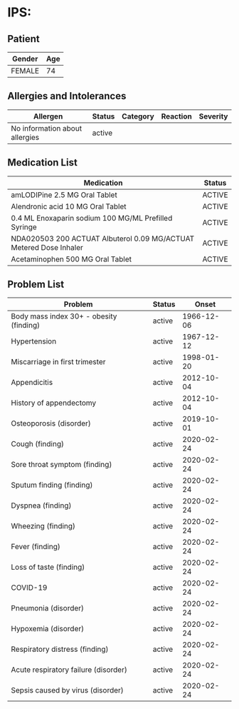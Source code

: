 # IPS:

## Patient

|Gender|Age|
|---|---|
|FEMALE|74|

## Allergies and Intolerances

|Allergen|Status|Category|Reaction|Severity|
|---|---|---|---|---|
|No information about allergies|active||||

## Medication List

|Medication|Status|
|---|---|
|amLODIPine 2.5 MG Oral Tablet|ACTIVE|
|Alendronic acid 10 MG Oral Tablet|ACTIVE|
|0.4 ML Enoxaparin sodium 100 MG/ML Prefilled Syringe|ACTIVE|
|NDA020503 200 ACTUAT Albuterol 0.09 MG/ACTUAT Metered Dose Inhaler|ACTIVE|
|Acetaminophen 500 MG Oral Tablet|ACTIVE|

## Problem List

|Problem|Status|Onset|
|---|---|---|
|Body mass index 30+ - obesity (finding)|active|1966-12-06|
|Hypertension|active|1967-12-12|
|Miscarriage in first trimester|active|1998-01-20|
|Appendicitis|active|2012-10-04|
|History of appendectomy|active|2012-10-04|
|Osteoporosis (disorder)|active|2019-10-01|
|Cough (finding)|active|2020-02-24|
|Sore throat symptom (finding)|active|2020-02-24|
|Sputum finding (finding)|active|2020-02-24|
|Dyspnea (finding)|active|2020-02-24|
|Wheezing (finding)|active|2020-02-24|
|Fever (finding)|active|2020-02-24|
|Loss of taste (finding)|active|2020-02-24|
|COVID-19|active|2020-02-24|
|Pneumonia (disorder)|active|2020-02-24|
|Hypoxemia (disorder)|active|2020-02-24|
|Respiratory distress (finding)|active|2020-02-24|
|Acute respiratory failure (disorder)|active|2020-02-24|
|Sepsis caused by virus (disorder)|active|2020-02-24|
